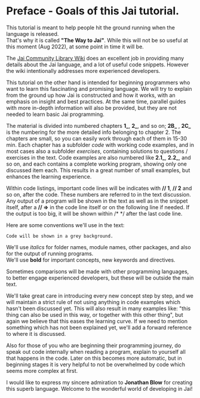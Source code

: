 # Preface - Goals of this Jai tutorial.

This tutorial is meant to help people hit the ground running when the language is released.  
That's why it is called **"The Way to Jai"**. While this will not be so useful at this moment (Aug 2022), at some point in time it will be.

The [Jai Community Library Wiki](https://github.com/Jai-Community/Jai-Community-Library/wiki) does an excellent job in providing many details about the Jai language, and a lot of useful code snippets.
However the wiki intentionally addresses more experienced developers.

This tutorial on the other hand is intended for beginning programmers who want to learn this fascinating and promising language. We will try to explain from the ground up how Jai is constructed and how it works, with an emphasis on insight and best practices. At the same time, parallel guides with more in-depth information will also be provided, but they are not needed to learn basic Jai programming.

The material is divided into numbered chapters **1_**, **2_**, and so on; **2B_** , **2C_** is the numbering for the more detailed info belonging to chapter 2. The chapters are small, so you can easily work through each of them in 15-30 min. Each chapter has a subfolder _code_  with working code examples, and in most cases also a subfolder _exercises_, containing solutions to questions / exercises in the text. Code examples are also numbered like **2.1_**, **2.2_**, and so on, and each contains a complete working program, showing only one discussed item each. This results in a great number of small examples, but enhances the learning experience.

Within code listings, important code lines will be indicates with **// 1**, **// 2** and so on, after the code. These numbers are referred to in the text discussion. Any output of a program will be shown in the text as well as in the snippet itself, after a **// =>** in the code line itself or on the following line if needed. If the output is too big, it will be shown within /*  */ after the last code line.

Here are some conventions we'll use in the text:

```
Code will be shown in a grey background.
```

We'll use _italics_ for folder names, module names, other packages, and also for the output of running programs.  
We'll use **bold** for important concepts, new keywords and directives.

Sometimes comparisons will be made with other programming languages, to better engage experienced developers, but these will be outside the main text.

We'll take great care in introducing every new concept step by step, and we will maintain a strict rule of not using anything in code examples which hasn't been discussed yet. This will also result in many examples like: "this thing can also be used in this way, or together with this other thing", but again we believe that this eases the learning curve.
If we need to mention something which has not been explained yet, we'll add a forward reference to where it is discussed.

Also for those of you who are beginning their programming journey, do speak out code internally when reading a program, explain to yourself all that happens in the code. 
Later on this becomes more automatic, but in beginning stages it is very helpful to not be overwhelmed by code which seems more complex at first.
 
I would like to express my sincere admiration to **Jonathan Blow** for creating this superb language. Welcome to the wonderful world of developing in Jai!






